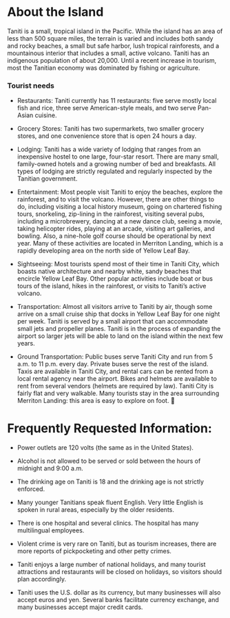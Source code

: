 # About the Island

Taniti is a small, tropical island in the Pacific. While the island has an area of less than 500 square miles, the terrain is varied and includes both sandy and rocky beaches, a small but safe harbor, lush tropical rainforests, and a mountainous interior that includes a small, active volcano. Taniti has an indigenous population of about 20,000. Until a recent increase in tourism, most the Tanitian economy was dominated by fishing or agriculture.

### Tourist needs 
- Restaurants: Taniti currently has 11 restaurants: five serve mostly local fish and rice, three serve American-style meals, and two serve Pan-Asian cuisine.

- Grocery Stores: Taniti has two supermarkets, two smaller grocery stores, and one convenience store that is open 24 hours a day.
 
- Lodging: Taniti has a wide variety of lodging that ranges from an inexpensive hostel to one large, four-star resort. There are many small, family-owned hotels and a growing number of bed and breakfasts. All types of lodging are strictly regulated and regularly inspected by the Tanitian government.

- Entertainment: Most people visit Taniti to enjoy the beaches, explore the rainforest, and to visit the volcano. However, there are other things to do, including visiting a local history museum, going on chartered fishing tours, snorkeling, zip-lining in the rainforest, visiting several pubs, including a microbrewery, dancing at a new dance club, seeing a movie, taking helicopter rides, playing at an arcade, visiting art galleries, and bowling. Also, a nine-hole golf course should be operational by next year. Many of these activities are located in Merriton Landing, which is a rapidly developing area on the north side of Yellow Leaf Bay. 

- Sightseeing: Most tourists spend most of their time in Taniti City, which boasts native architecture and nearby white, sandy beaches that encircle Yellow Leaf Bay. Other popular activities include boat or bus tours of the island, hikes in the rainforest, or visits to Taniti’s active volcano.

- Transportation: Almost all visitors arrive to Taniti by air, though some arrive on a small cruise ship that docks in Yellow Leaf Bay for one night per week. Taniti is served by a small airport that can accommodate small jets and propeller planes. Taniti is in the process of expanding the airport so larger jets will be able to land on the island within the next few years. 

- Ground Transportation: Public buses serve Taniti City and run from 5 a.m. to 11 p.m. every day. Private buses serve the rest of the island. Taxis are available in Taniti City, and rental cars can be rented from a local rental agency near the airport. Bikes and helmets are available to rent from several vendors (helmets are required by law). Taniti City is fairly flat and very walkable. Many tourists stay in the area surrounding Merriton Landing: this area is easy to explore on foot.

# Frequently Requested Information:
- Power outlets are 120 volts (the same as in the United States). 

- Alcohol is not allowed to be served or sold between the hours of midnight and 9:00 a.m. 

- The drinking age on Taniti is 18 and the drinking age is not strictly enforced.

- Many younger Tanitians speak fluent English. Very little English is spoken in rural areas, especially by the older residents.

- There is one hospital and several clinics. The hospital has many multilingual employees.

- Violent crime is very rare on Taniti, but as tourism increases, there are more reports of pickpocketing and other petty crimes. 

- Taniti enjoys a large number of national holidays, and many tourist attractions and restaurants will be closed on holidays, so visitors should plan accordingly.

- Taniti uses the U.S. dollar as its currency, but many businesses will also accept euros and yen. Several banks facilitate currency exchange, and many businesses accept major credit cards.
